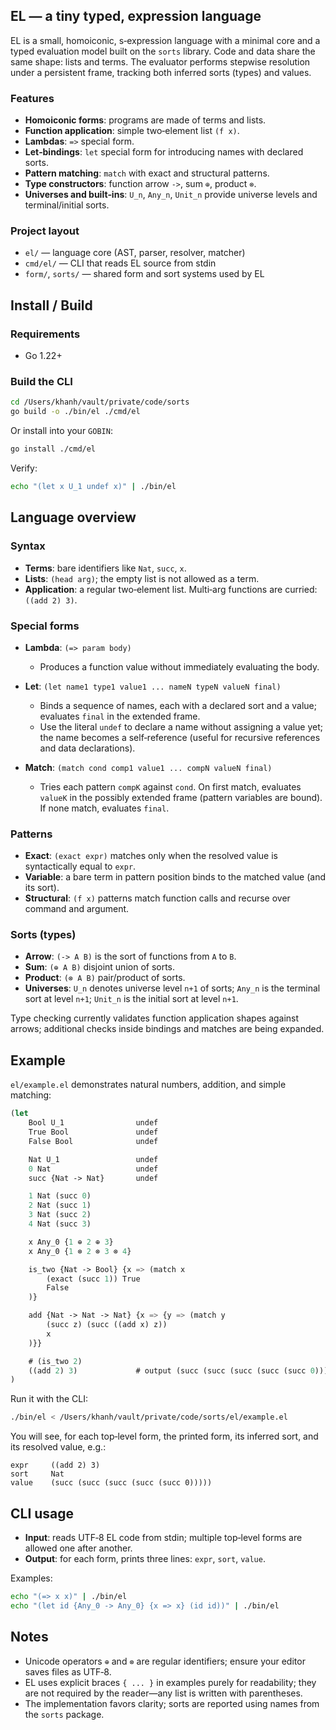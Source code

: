 ## EL — a tiny typed, expression language

EL is a small, homoiconic, s‑expression language with a minimal core and a typed evaluation model built on the `sorts` library. Code and data share the same shape: lists and terms. The evaluator performs stepwise resolution under a persistent frame, tracking both inferred sorts (types) and values.

### Features
- **Homoiconic forms**: programs are made of terms and lists.
- **Function application**: simple two‑element list `(f x)`.
- **Lambdas**: `=>` special form.
- **Let‑bindings**: `let` special form for introducing names with declared sorts.
- **Pattern matching**: `match` with exact and structural patterns.
- **Type constructors**: function arrow `->`, sum `⊕`, product `⊗`.
- **Universes and built‑ins**: `U_n`, `Any_n`, `Unit_n` provide universe levels and terminal/initial sorts.

### Project layout
- `el/` — language core (AST, parser, resolver, matcher)
- `cmd/el/` — CLI that reads EL source from stdin
- `form/`, `sorts/` — shared form and sort systems used by EL

## Install / Build

### Requirements
- Go 1.22+

### Build the CLI
```bash
cd /Users/khanh/vault/private/code/sorts
go build -o ./bin/el ./cmd/el
```

Or install into your `GOBIN`:
```bash
go install ./cmd/el
```

Verify:
```bash
echo "(let x U_1 undef x)" | ./bin/el
```

## Language overview

### Syntax
- **Terms**: bare identifiers like `Nat`, `succ`, `x`.
- **Lists**: `(head arg)`; the empty list is not allowed as a term.
- **Application**: a regular two‑element list. Multi‑arg functions are curried: `((add 2) 3)`.

### Special forms

- **Lambda**: `(=> param body)`
  - Produces a function value without immediately evaluating the body.

- **Let**: `(let name1 type1 value1 ... nameN typeN valueN final)`
  - Binds a sequence of names, each with a declared sort and a value; evaluates `final` in the extended frame.
  - Use the literal `undef` to declare a name without assigning a value yet; the name becomes a self‑reference (useful for recursive references and data declarations).

- **Match**: `(match cond comp1 value1 ... compN valueN final)`
  - Tries each pattern `compK` against `cond`. On first match, evaluates `valueK` in the possibly extended frame (pattern variables are bound). If none match, evaluates `final`.

### Patterns
- **Exact**: `(exact expr)` matches only when the resolved value is syntactically equal to `expr`.
- **Variable**: a bare term in pattern position binds to the matched value (and its sort).
- **Structural**: `(f x)` patterns match function calls and recurse over command and argument.

### Sorts (types)
- **Arrow**: `(-> A B)` is the sort of functions from `A` to `B`.
- **Sum**: `(⊕ A B)` disjoint union of sorts.
- **Product**: `(⊗ A B)` pair/product of sorts.
- **Universes**: `U_n` denotes universe level `n+1` of sorts; `Any_n` is the terminal sort at level `n+1`; `Unit_n` is the initial sort at level `n+1`.

Type checking currently validates function application shapes against arrows; additional checks inside bindings and matches are being expanded.

## Example

`el/example.el` demonstrates natural numbers, addition, and simple matching:

```el
(let
    Bool U_1                undef
    True Bool               undef
    False Bool              undef

    Nat U_1                 undef
    0 Nat                   undef
    succ {Nat -> Nat}       undef

    1 Nat (succ 0)
    2 Nat (succ 1)
    3 Nat (succ 2)
    4 Nat (succ 3)

    x Any_0 {1 ⊕ 2 ⊕ 3}
    x Any_0 {1 ⊗ 2 ⊗ 3 ⊗ 4}

    is_two {Nat -> Bool} {x => (match x
        (exact (succ 1)) True
        False
    )}

    add {Nat -> Nat -> Nat} {x => {y => (match y
        (succ z) (succ ((add x) z))
        x
    )}}

    # (is_two 2)
    ((add 2) 3)             # output (succ (succ (succ (succ (succ 0)))))
)
```

Run it with the CLI:

```bash
./bin/el < /Users/khanh/vault/private/code/sorts/el/example.el
```

You will see, for each top‑level form, the printed form, its inferred sort, and its resolved value, e.g.:

```text
expr	 ((add 2) 3)
sort	 Nat
value	 (succ (succ (succ (succ (succ 0)))))
```

## CLI usage

- **Input**: reads UTF‑8 EL code from stdin; multiple top‑level forms are allowed one after another.
- **Output**: for each form, prints three lines: `expr`, `sort`, `value`.

Examples:
```bash
echo "(=> x x)" | ./bin/el
echo "(let id {Any_0 -> Any_0} {x => x} (id id))" | ./bin/el
```

## Notes

- Unicode operators `⊕` and `⊗` are regular identifiers; ensure your editor saves files as UTF‑8.
- EL uses explicit braces `{ ... }` in examples purely for readability; they are not required by the reader—any list is written with parentheses.
- The implementation favors clarity; sorts are reported using names from the `sorts` package.


